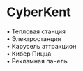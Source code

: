 # CyberKent
• Тепловая станция \
• Электростанция \
• Карусель аттракцион \
• Кибер Пицца \
• Рекламная панель


